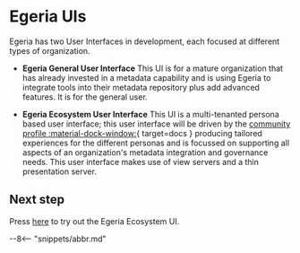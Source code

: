 <!-- SPDX-License-Identifier: CC-BY-4.0 -->
<!-- Copyright Contributors to the ODPi Egeria project 2021. -->

# Egeria UIs


Egeria has two User Interfaces in development, each focused at different
types of organization.

* **Egeria General User Interface** This UI is for a mature organization that has already invested in a metadata
capability and is using Egeria to integrate tools into their metadata repository plus add advanced features. It is for the general user.

* **Egeria Ecosystem User Interface** This UI is a multi-tenanted persona based user interface; this user interface will be driven by
the [community profile :material-dock-window:](/services/omas/community-profile/overview){ target=docs } producing tailored experiences for the different personas and is focussed on supporting all aspects of an organization's metadata integration and governance needs. This user interface makes use of view servers and a thin presentation server. 

## Next step

Press [here](ecosystem-ui/ecosystem-ui-start.md) to try out the Egeria Ecosystem UI.


--8<-- "snippets/abbr.md"